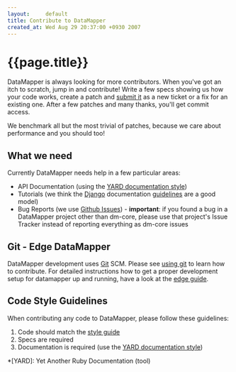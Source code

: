 ```yaml
---
layout:     default
title: Contribute to DataMapper
created_at: Wed Aug 29 20:37:00 +0930 2007
---
```


{{page.title}}
==============

DataMapper is always looking for more contributors. When you've got an itch to
scratch, jump in and contribute! Write a few specs showing us how your code
works, create a patch and [submit it](http://datamapper.lighthouseapp.com/projects/20609-datamapper/)
as a new ticket or a fix for an existing one. After a few patches and many thanks, you'll
get commit access.

We benchmark all but the most trivial of patches, because we care about
performance and you should too!

What we need
------------

Currently DataMapper needs help in a few particular areas:

* API Documentation (using the [YARD documentation style](http://www.yardoc.org/))
* Tutorials (we think the [Django](http://www.djangoproject.com/) documentation [guidelines](http://jacobian.org/writing/great-documentation/) are a good model)
* Bug Reports (we use [Github
  Issues](https://github.com/datamapper/dm-core/issues/)) - **important**: if you found a bug
in a DataMapper project other than dm-core, please use that project's Issue
Tracker instead of reporting everything as dm-core issues

Git - Edge DataMapper
---------------------

DataMapper development uses [Git](http://git-scm.com/) SCM. Please see [using git](/using-git)
to learn how to contribute. For detailed instructions how to get a proper development setup for datamapper
up and running, have a look at the [edge
guide](http://github.com/datamapper/dm-dev).

Code Style Guidelines
---------------------

When contributing any code to DataMapper, please follow these guidelines:

1. Code should match the [style guide](http://github.com/dkubb/styleguide)
2. Specs are required
3. Documentation is required (use the [YARD documentation style](http://www.yardoc.org/))

*[YARD]: Yet Another Ruby Documentation (tool)
